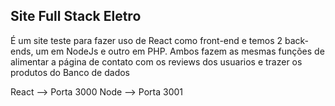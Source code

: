 <h2>Site Full Stack Eletro</h2>
<p>É um site teste para fazer uso de React como front-end e temos 2 back-ends, um em NodeJs e outro em PHP. Ambos fazem as mesmas funções de alimentar a página de contato com os reviews dos usuarios e trazer os produtos do Banco de dados</p>
React --> Porta 3000
Node --> Porta 3001
